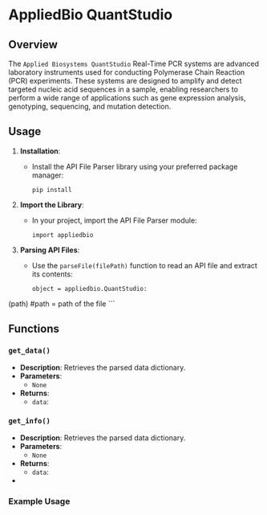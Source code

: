# AppliedBio QuantStudio 

## Overview
The `Applied Biosystems QuantStudio` Real-Time PCR systems are advanced laboratory instruments used for conducting Polymerase Chain Reaction (PCR) experiments. These systems are designed to amplify and detect targeted nucleic acid sequences in a sample, enabling researchers to perform a wide range of applications such as gene expression analysis, genotyping, sequencing, and mutation detection.
## Usage

1. **Installation**:
   - Install the API File Parser library using your preferred package manager:
     ```
     pip install 
     ```

2. **Import the Library**:
   - In your project, import the API File Parser module:
     ```
     import appliedbio
     ```

3. **Parsing API Files**:
   - Use the `parseFile(filePath)` function to read an API file and extract its contents:
     ```
     object = appliedbio.QuantStudio:
(path) #path = path of the file
     ```

## Functions

### `get_data()`
- **Description**: Retrieves the parsed data dictionary.
- **Parameters**:
  - `None` 
- **Returns**:
  - `data`:  

### `get_info()`
- **Description**: Retrieves the parsed data dictionary.
- **Parameters**:
  - `None` 
- **Returns**:
  - `data`:  
- 
### Example Usage
```python

```